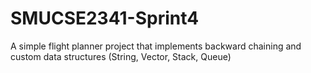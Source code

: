 # SMUCSE2341-Sprint4
A simple flight planner project that implements backward chaining and custom data structures (String, Vector, Stack, Queue)
